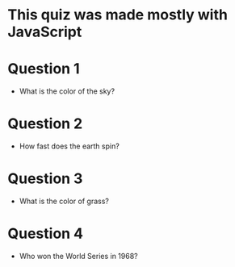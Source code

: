 # This quiz was made mostly with JavaScript #

# Question 1 #

* What is the color of the sky?

# Question 2 #

* How fast does the earth spin?

# Question 3 #

* What is the color of grass?

# Question 4 #

* Who won the World Series in 1968?